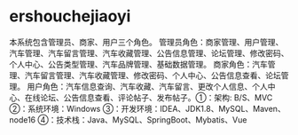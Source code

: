 # ershouchejiaoyi
本系统包含管理员、商家、用户三个角色。 管理员角色：商家管理、用户管理、汽车管理、汽车留言管理、汽车收藏管理、公告信息管理、论坛管理、修改密码、个人中心、公告类型管理、汽车品牌管理、基础数据管理。 商家角色：汽车管理、汽车留言管理、汽车收藏管理、修改密码、个人中心、公告信息查看、论坛管理。 用户角色：汽车信息查询、汽车收藏、汽车留言、更改个人信息、个人中心、在线论坛、公告信息查看、评论帖子、发布帖子。①：架构: B/S、MVC ②：系统环境：Windows ③：开发环境：IDEA、JDK1.8、MySQL、Maven、node16 ④：技术栈：Java、MySQL、SpringBoot、Mybatis、Vue
